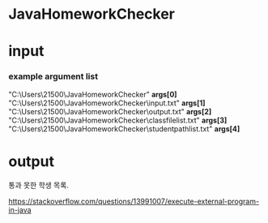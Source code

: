 # JavaHomeworkChecker
<h1>input</h1>

<h3>example argument list</h3>

"C:\\Users\\21500\\JavaHomeworkChecker" **args[0]**<br>
"C:\\Users\\21500\\JavaHomeworkChecker\\input.txt" **args[1]**<br>
"C:\\Users\\21500\\JavaHomeworkChecker\\output.txt" **args[2]**<br>
"C:\\Users\\21500\\JavaHomeworkChecker\\classfilelist.txt" **args[3]**<br>
"C:\\Users\\21500\\JavaHomeworkChecker\\studentpathlist.txt" **args[4]**

<h1>output</h1>

통과 못한 학생 목록.

https://stackoverflow.com/questions/13991007/execute-external-program-in-java
